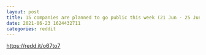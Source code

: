 ```yaml
--- 
layout: post 
title: 15 companies are planned to go public this week (21 Jun - 25 Jun) 
date: 2021-06-23 1624432711 
categories: reddit 
--- 
```

https://redd.it/o67to7